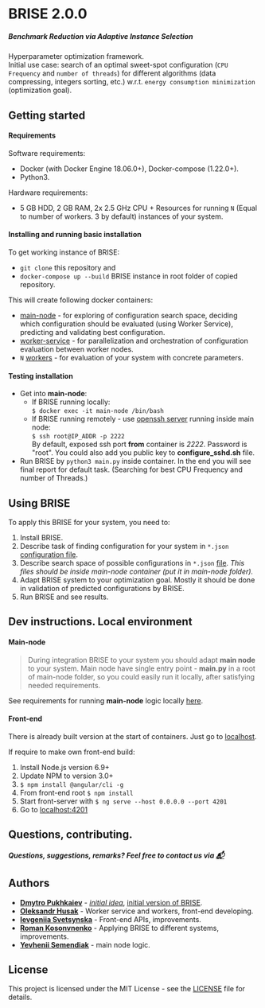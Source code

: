 # BRISE 2.0.0
##### Benchmark Reduction via Adaptive Instance Selection
Hyperparameter optimization framework.\
Initial use case: search of an optimal sweet-spot configuration (`CPU Frequency` and `number of threads`) for 
different algorithms (data compressing, integers sorting, etc.) w.r.t. `energy consumption minimization` 
(optimization goal).  

## Getting started
#### Requirements
Software requirements:
- Docker (with Docker Engine 18.06.0+), Docker-compose (1.22.0+).
- Python3.

Hardware requirements:
- 5 GB HDD, 2 GB RAM, 2x 2.5 GHz CPU + Resources for running  `N` (Equal to number of workers. 3 by default) instances of your system.

#### Installing and running basic installation
To get working instance of BRISE:
- `git clone` this repository and
- `docker-compose up --build` BRISE instance in root folder of copied repository.

This will create following docker containers:
- [main-node](./main-node/README.md "Main node Readme.") - for exploring of configuration search space, 
deciding which configuration should be evaluated (using Worker Service), 
predicting and validating best configuration.
- [worker-service](./worker_service/README.md "Worker service Readme.") - for parallelization and orchestration of configuration evaluation between worker nodes.
- `N` [workers](./worker/README.md) - for evaluation of your system with concrete parameters.

#### Testing installation
- Get into **main-node**:
   - If BRISE running locally:\
    `$ docker exec -it main-node /bin/bash`
   - If BRISE running remotely - use [openssh server](./main-node/configure_sshd.sh "Configuration of ssh server, adapt it for your requirements!") running inside main node:\
    `$ ssh root@IP_ADDR -p 2222` \
    By default, exposed ssh port **from** container is *2222*. Password is "root". You could also add you public key to **configure_sshd.sh** file.
- Run BRISE by `python3 main.py` inside container. In the end you will see final report for default task. (Searching for best CPU Frequency and number of Threads.)  

## Using BRISE 
To apply this BRISE for your system, you need to:
1. Install BRISE.
2. Describe task of finding configuration for your system in `*.json` [configuration file](./main-node/Resources/task.json "Example of task description for energy consumption"). 
3. Describe search space of possible configurations in `*.json` [file](./main-node/Resources/taskData.json "Example for energy consumption - possible CPU frequencies and number of thread"). 
*This files should be inside main-node container (put it in main-node folder).* 
4. Adapt BRISE system to your optimization goal. 
Mostly it should be done in validation of predicted configurations by BRISE.
5. Run BRISE and see results.   

## Dev instructions. Local environment 
#### Main-node
> During integration BRISE to your system you should adapt **main node** to your system. 
Main node have single entry point - **main.py** in a root of main-node folder, so you could easily run it locally,
after satisfying needed requirements.   

See requirements for running **main-node** logic locally [here](./main-node#dependencies).

#### Front-end
There is already built version at the start of containers. Just go to [localhost](http://localhost/).

If require to make own front-end build:
1. Install Node.js version 6.9+
2. Update NPM to version 3.0+
3. `$ npm install @angular/cli -g`
4. From front-end root `$ npm install`
5. Start front-server with `$ ng serve --host 0.0.0.0 --port 4201`
6. Go to [localhost:4201](http://localhost:4201)

## Questions, contributing.
##### Questions, suggestions, remarks? Feel free to contact us via [:mailbox_with_mail:](mailto:dmytro.pukhkaiev@tu-dresden.de)

## Authors
- **[Dmytro Pukhkaiev](https://github.com/dpukhkaiev)** - *[initial idea](https://doi.org/10.1145/3194078.3194082)*, [initial version of BRISE](https://github.com/dpukhkaiev/BRISE).
- **[Oleksandr Husak](https://github.com/Valavanca/)** - Worker service and workers, front-end developing.
- **[Ievgeniia Svetsynska](https://github.com/IevgSvet)** - Front-end APIs, improvements.
- **[Roman Kosonvnenko](https://github.com/pariom)** - Applying BRISE to different systems, improvements.
- **[Yevhenii Semendiak](https://github.com/YevheniiSemendiak)** - main node logic.

## License
This project is licensed under the MIT License - see the [LICENSE](LICENSE) file for details.
